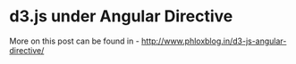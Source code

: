d3.js under Angular Directive
=============================

More on this post can be found in - http://www.phloxblog.in/d3-js-angular-directive/
